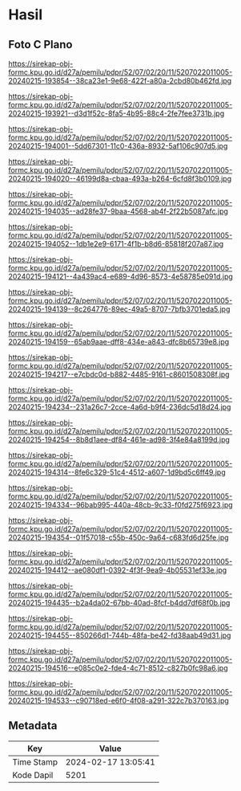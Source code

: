 # Hasil

## Foto C Plano

https://sirekap-obj-formc.kpu.go.id/d27a/pemilu/pdpr/52/07/02/20/11/5207022011005-20240215-193854--38ca23e1-9e68-422f-a80a-2cbd80b462fd.jpg

https://sirekap-obj-formc.kpu.go.id/d27a/pemilu/pdpr/52/07/02/20/11/5207022011005-20240215-193921--d3d1f52c-8fa5-4b95-88c4-2fe7fee3731b.jpg

https://sirekap-obj-formc.kpu.go.id/d27a/pemilu/pdpr/52/07/02/20/11/5207022011005-20240215-194001--5dd67301-11c0-436a-8932-5af106c907d5.jpg

https://sirekap-obj-formc.kpu.go.id/d27a/pemilu/pdpr/52/07/02/20/11/5207022011005-20240215-194020--46199d8a-cbaa-493a-b264-6cfd8f3b0109.jpg

https://sirekap-obj-formc.kpu.go.id/d27a/pemilu/pdpr/52/07/02/20/11/5207022011005-20240215-194035--ad28fe37-9baa-4568-ab4f-2f22b5087afc.jpg

https://sirekap-obj-formc.kpu.go.id/d27a/pemilu/pdpr/52/07/02/20/11/5207022011005-20240215-194052--1db1e2e9-6171-4f1b-b8d6-85818f207a87.jpg

https://sirekap-obj-formc.kpu.go.id/d27a/pemilu/pdpr/52/07/02/20/11/5207022011005-20240215-194121--4a439ac4-e689-4d96-8573-4e58785e091d.jpg

https://sirekap-obj-formc.kpu.go.id/d27a/pemilu/pdpr/52/07/02/20/11/5207022011005-20240215-194139--8c264776-89ec-49a5-8707-7bfb3701eda5.jpg

https://sirekap-obj-formc.kpu.go.id/d27a/pemilu/pdpr/52/07/02/20/11/5207022011005-20240215-194159--65ab9aae-dff8-434e-a843-dfc8b65739e8.jpg

https://sirekap-obj-formc.kpu.go.id/d27a/pemilu/pdpr/52/07/02/20/11/5207022011005-20240215-194217--e7cbdc0d-b882-4485-9161-c8601508308f.jpg

https://sirekap-obj-formc.kpu.go.id/d27a/pemilu/pdpr/52/07/02/20/11/5207022011005-20240215-194234--231a26c7-2cce-4a6d-b9f4-236dc5d18d24.jpg

https://sirekap-obj-formc.kpu.go.id/d27a/pemilu/pdpr/52/07/02/20/11/5207022011005-20240215-194254--8b8d1aee-df84-461e-ad98-3f4e84a8199d.jpg

https://sirekap-obj-formc.kpu.go.id/d27a/pemilu/pdpr/52/07/02/20/11/5207022011005-20240215-194314--8fe6c329-51c4-4512-a607-1d9bd5c6ff49.jpg

https://sirekap-obj-formc.kpu.go.id/d27a/pemilu/pdpr/52/07/02/20/11/5207022011005-20240215-194334--96bab995-440a-48cb-9c33-f0fd275f6923.jpg

https://sirekap-obj-formc.kpu.go.id/d27a/pemilu/pdpr/52/07/02/20/11/5207022011005-20240215-194354--01f57018-c55b-450c-9a64-c683fd6d25fe.jpg

https://sirekap-obj-formc.kpu.go.id/d27a/pemilu/pdpr/52/07/02/20/11/5207022011005-20240215-194412--ae080df1-0392-4f3f-9ea9-4b05531ef33e.jpg

https://sirekap-obj-formc.kpu.go.id/d27a/pemilu/pdpr/52/07/02/20/11/5207022011005-20240215-194435--b2a4da02-67bb-40ad-8fcf-b4dd7df68f0b.jpg

https://sirekap-obj-formc.kpu.go.id/d27a/pemilu/pdpr/52/07/02/20/11/5207022011005-20240215-194455--850266d1-744b-48fa-be42-fd38aab49d31.jpg

https://sirekap-obj-formc.kpu.go.id/d27a/pemilu/pdpr/52/07/02/20/11/5207022011005-20240215-194516--e085c0e2-fde4-4c71-8512-c827b0fc98a6.jpg

https://sirekap-obj-formc.kpu.go.id/d27a/pemilu/pdpr/52/07/02/20/11/5207022011005-20240215-194533--c90718ed-e6f0-4f08-a291-322c7b370163.jpg


## Metadata

| Key        | Value               |
| ---------- | ------------------- |
| Time Stamp | 2024-02-17 13:05:41 |
| Kode Dapil | 5201                |



